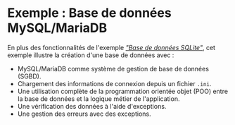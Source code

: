 # Exemple : Base de données MySQL/MariaDB

En plus des fonctionnalités de l'exemple
[_"Base de données SQLite"_](../01-base-de-donnee-sqlite/), cet exemple illustre
la création d'une base de données avec :

- MySQL/MariaDB comme système de gestion de base de données (SGBD).
- Chargement des informations de connexion depuis un fichier `.ini`.
- Une utilisation complète de la programmation orientée objet (POO) entre la
  base de données et la logique métier de l'application.
- Une vérification des données à l'aide d'exceptions.
- Une gestion des erreurs avec des exceptions.
